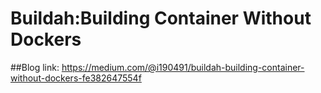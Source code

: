 # Buildah:Building Container Without Dockers

##Blog link: https://medium.com/@i190491/buildah-building-container-without-dockers-fe382647554f

